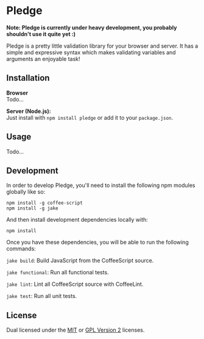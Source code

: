 
# Pledge #

**Note: Pledge is currently under heavy development, you
probably shouldn't use it quite yet :)**

Pledge is a pretty little validation library for your browser
and server. It has a simple and expressive syntax which makes
validating variables and arguments an enjoyable task!


## Installation ##

**Browser**  
Todo...

**Server (Node.js):**  
Just install with `npm install pledge` or add it to your
`package.json`.


## Usage ##

Todo...


## Development ##

In order to develop Pledge, you'll need to install the following
npm modules globally like so:

    npm install -g coffee-script
    npm install -g jake

And then install development dependencies locally with:

    npm install

Once you have these dependencies, you will be able to run the
following commands:

`jake build`: Build JavaScript from the CoffeeScript source.

`jake functional`: Run all functional tests.

`jake lint`: Lint all CoffeeScript source with CoffeeLint.

`jake test`: Run all unit tests.


## License ##

Dual licensed under the [MIT][mit] or [GPL Version 2][gpl]
licenses.


[jake]: http://github.com/mde/jake
[mit]: http://opensource.org/licenses/mit-license.php
[gpl]: http://opensource.org/licenses/gpl-2.0.php

